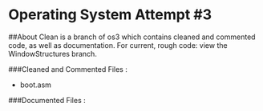 # Operating System Attempt #3

##About
Clean is a branch of os3 which contains cleaned and commented code, as well as documentation.
For current, rough code: view the WindowStructures branch.

###Cleaned and Commented Files :
  - boot.asm

###Documented Files :


